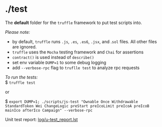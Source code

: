 # ./test
The **default** folder for the `truffle` framework to put test scripts into.


_Please note:_<br/>
- by default, `truffle` runs `.js`, `.es`, `.es6`, `.jsx`, and .`sol` files.
All other files are ignored.
- `truffle` uses the `Mocha` testing framework and `Chai` for assertions
- `contract()` is used instead of `describe()`
- set env variable `DUMP=1` to some debug logging
- add `--verbose-rpc` flag to `truflle test` to analyze rpc requests 

_To run the tests:_<br/>
$ `truffle test`

or

$ `export DUMP=1; ./scripts/js-test "Ownable Once Withdrawable StandardToken Wei ChangeLogic preStart preIcoLimit preIcoA preIcoB mainIco afterIco Campaign" --verbose-rpc`

Unit test report: <a href="log/u-test_report.lst">log/u-test_report.lst</a>
